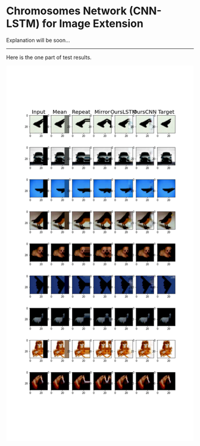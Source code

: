 # Chromosomes Network (CNN-LSTM) for Image Extension

Explanation will be soon...

---

Here is the one part of test results.

<img src="/test results/_0.fig.png?raw=true"/>